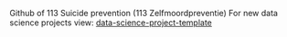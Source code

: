 Github of 113 Suicide prevention (113 Zelfmoordpreventie)
For new data science projects view: [data-science-project-template](https://github.com/113zelfmoordpreventie/data-science-project-template)
